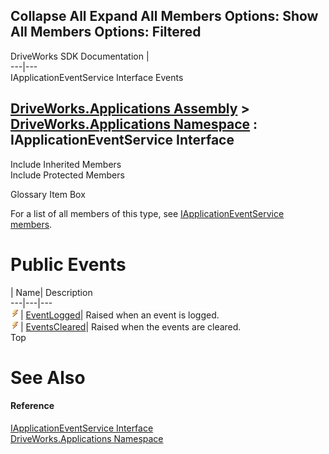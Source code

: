Collapse All Expand All Members Options: Show All  Members Options: Filtered   
---  
DriveWorks SDK Documentation  |   
---|---  
IApplicationEventService Interface Events   
  
[DriveWorks.Applications Assembly](topic13.md) > [DriveWorks.Applications Namespace](topic16.md) : IApplicationEventService Interface  
---  
  
Include Inherited Members    
Include Protected Members    


Glossary Item Box

For a list of all members of this type, see [IApplicationEventService members](topic50.md).

# Public Events

| Name| Description  
---|---|---  
![ Event](dotnetimages/Event.gif)| [EventLogged](topic57.md)| Raised when an event is logged.   
![ Event](dotnetimages/Event.gif)| [EventsCleared](topic58.md)| Raised when the events are cleared.   
Top

# See Also

#### Reference

[IApplicationEventService Interface](topic49.md)   
[DriveWorks.Applications Namespace](topic16.md)


